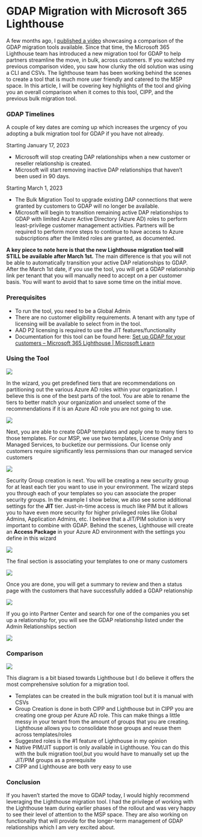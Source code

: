 # GDAP Migration with Microsoft 365 Lighthouse

A few months ago, I [published a video](https://tminus365.com/gdap-bulk-migration-demo-cipp-vs-microsoft/) showcasing a comparison of the GDAP migration tools available. Since that time, the Microsoft 365 Lighthouse team has introduced a new migration tool for GDAP to help partners streamline the move, in bulk, across customers. If you watched my previous comparison video, you saw how clunky the old solution was using a CLI and CSVs. The lighthouse team has been working behind the scenes to create a tool that is much more user friendly and catered to the MSP space. In this article, I will be covering key highlights of the tool and giving you an overall comparison when it comes to this tool, CIPP, and the previous bulk migration tool.

### GDAP Timelines

A couple of key dates are coming up which increases the urgency of you adopting a bulk migration tool for GDAP if you have not already.

&#x20;Starting January 17, 2023

* Microsoft will stop creating DAP relationships when a new customer or reseller relationship is created.
* Microsoft will start removing inactive DAP relationships that haven’t been used in 90 days.

Starting March 1, 2023

* The Bulk Migration Tool to upgrade existing DAP connections that were granted by customers to GDAP will no longer be available.
* Microsoft will begin to transition remaining active DAP relationships to GDAP with limited Azure Active Directory (Azure AD) roles to perform least-privilege customer management activities. Partners will be required to perform more steps to continue to have access to Azure subscriptions after the limited roles are granted, as documented.

**A key piece to note here is that the new Lighthouse migration tool will STILL be available after March 1st.** The main difference is that you will not be able to automatically transition your active DAP relationships to GDAP. After the March 1st date, if you use the tool, you will get a GDAP relationship link per tenant that you will manually need to accept on a per customer basis. You will want to avoid that to save some time on the initial move.

### Prerequisites

* To run the tool, you need to be a Global Admin
* There are no customer eligibility requirements. A tenant with any type of licensing will be available to select from in the tool.
* AAD P2 licensing is required to use the JIT features/functionality
* Documentation for this tool can be found here: [Set up GDAP for your customers – Microsoft 365 Lighthouse | Microsoft Learn](https://learn.microsoft.com/en-us/microsoft-365/lighthouse/m365-lighthouse-setup-gdap?wt.mc\_id=365admincsh\_lighthouse\&view=o365-worldwide)

### Using the Tool

![](https://tminus365.com/wp-content/uploads/2022/12/pic1-1.png)

In the wizard, you get predefined tiers that are recommendations on partitioning out the various Azure AD roles within your organization. I believe this is one of the best parts of the tool. You are able to rename the tiers to better match your organization and unselect some of the recommendations if it is an Azure AD role you are not going to use.

![](https://tminus365.com/wp-content/uploads/2022/12/pic2-2.png)

Next, you are able to create GDAP templates and apply one to many tiers to those templates. For our MSP, we use two templates, License Only and Managed Services, to bucketize our permissions. Our license only customers require significantly less permissions than our managed service customers

![](https://tminus365.com/wp-content/uploads/2022/12/pic3-1.png)

Security Group creation is next. You will be creating a new security group for at least each tier you want to use in your environment. The wizard steps you through each of your templates so you can associate the proper security groups. In the example I show below, we also see some additional settings for the **JIT** tier. Just-in-time access is much like PIM but it allows you to have even more security for higher privileged roles like Global Admins, Application Admins, etc. I believe that a JIT/PIM solution is very important to combine with GDAP. Behind the scenes, Lighthouse will create an **Access Package** in your Azure AD environment with the settings you define in this wizard

![](https://tminus365.com/wp-content/uploads/2022/12/pic4.png)

The final section is associating your templates to one or many customers

![](https://tminus365.com/wp-content/uploads/2022/12/pic5.png)

Once you are done, you will get a summary to review and then a status page with the customers that have successfully added a GDAP relationship

![](https://tminus365.com/wp-content/uploads/2022/12/pic6.png)

If you go into Partner Center and search for one of the companies you set up a relationship for, you will see the GDAP relationship listed under the Admin Relationships section

![](https://tminus365.com/wp-content/uploads/2022/12/pic7.png)

### Comparison

![](https://tminus365.com/wp-content/uploads/2022/12/pic8.png)

This diagram is a bit biased towards Lighthouse but I do believe it offers the most comprehensive solution for a migration tool.

* Templates can be created in the bulk migration tool but it is manual with CSVs
* Group Creation is done in both CIPP and Lighthouse but in CIPP you are creating one group per Azure AD role. This can make things a little messy in your tenant from the amount of groups that you are creating. Lighthouse allows you to consolidate those groups and reuse them across templates/roles
* Suggested roles is the #1 feature of Lighthouse in my opinion
* Native PIM/JIT support is only available in Lighthouse. You can do this with the bulk migration tool,but you would have to manually set up the JIT/PIM groups as a prerequisite
* CIPP and Lighthouse are both very easy to use

### Conclusion

If you haven’t started the move to GDAP today, I would highly recommend leveraging the Lighthouse migration tool. I had the privilege of working with the Lighthouse team during earlier phases of the rollout and was very happy to see their level of attention to the MSP space. They are also working on functionality that will provide for the longer-term management of GDAP relationships which I am very excited about.
